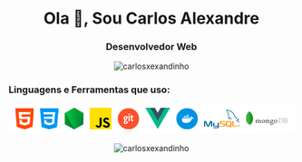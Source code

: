 <!-- ![Anurag's GitHub stats](https://github-readme-stats.vercel.app/api?username=anuraghazra&show_icons=true) -->

<!--
  Link site de icons
  https://icon-icons.com/
-->

<h1 align="center">Ola 👋, Sou Carlos Alexandre</h1>
<h3 align="center">Desenvolvedor Web</h3>

<p align="center"> <img src="https://komarev.com/ghpvc/?username=carlosxexandinho&label=Profile%20views&color=0e75b6&style=flat" alt="carlosxexandinho" /> </p>



<h3 align="left">Linguagens e Ferramentas que uso:</h3>


<div align="center">

  <img src="./icons_tools_language.png" alt="Tecnologias e Ferramentas" />

  <br />

  <img align="center" src="https://github-readme-stats.vercel.app/api/top-langs?username=carlosxexandinho&show_icons=true&locale=en&layout=compact" alt="carlosxexandinho" /></p>

</div>




